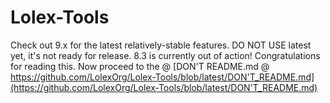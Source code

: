 # Lolex-Tools
Check out 9.x for the latest relatively-stable features. DO NOT USE latest yet, it's not ready for release. 8.3 is currently out of action!
Congratulations for reading this. Now proceed to the @ [DON'T README.md @ https://github.com/LolexOrg/Lolex-Tools/blob/latest/DON'T_README.md](https://github.com/LolexOrg/Lolex-Tools/blob/latest/DON'T_README.md)
